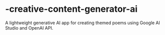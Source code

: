 # -creative-content-generator-ai
 A lightweight generative AI app for creating themed poems using Google AI Studio and OpenAI API.
